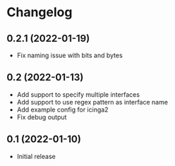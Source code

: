 Changelog
=========

0.2.1 (2022-01-19)
------------------

- Fix naming issue with bits and bytes

0.2 (2022-01-13)
----------------

- Add support to specify multiple interfaces
- Add support to use regex pattern as interface name
- Add example config for icinga2
- Fix debug output

0.1 (2022-01-10)
----------------

- Initial release
